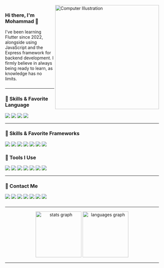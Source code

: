 <img src="https://raw.githubusercontent.com/MicaelliMedeiros/micaellimedeiros/master/image/computer-illustration.png" min-width="340px" max-width="400px" width="340px" align="right" alt="Computer Illustration">

### Hi there, I'm Mohammad 👋

I've been learning Flutter since 2022, alongside using JavaScript and the Express framework for backend development. I firmly believe in always being ready to learn, as knowledge has no limits.

###



###
---



### 🎈 Skills & Favorite Language
<p align="left"> 
<img src="https://img.shields.io/badge/Dart-0175C2?style=for-the-badge&logo=dart&logoColor=white" target="_blank" />
<img src="https://img.shields.io/badge/JavaScript-F7DF1E?style=for-the-badge&logo=javascript&logoColor=black" target="_blank" />
<img src="https://img.shields.io/badge/TypeScript-454ADE?style=for-the-badge&logo=typescript&logoColor=white" target="_blank" />
<img src="https://img.shields.io/badge/Python-FFD639?style=for-the-badge&logo=python&logoColor=black" target="_blank" />
</p>

---

### 🎈 Skills & Favorite Frameworks
<p align="left"> 
<img src="https://img.shields.io/badge/Flutter-02569B?style=for-the-badge&logo=flutter&logoColor=white" target="_blank" />
<img src="https://img.shields.io/badge/React JS-B14AED?style=for-the-badge&logo=react&logoColor=white" target="_blank" />
<img src="https://img.shields.io/badge/Next JS-E8EBE4?style=for-the-badge&logo=next.js&logoColor=black" target="_blank" />
<img src="https://img.shields.io/badge/Express Js-0C7C59?style=for-the-badge&logo=express&logoColor=white" target="_blank" />
<img src="https://img.shields.io/badge/Nest Js-A4243B?style=for-the-badge&logo=nestjs&logoColor=white" target="_blank" />
<img src="https://img.shields.io/badge/Tailwind CSS-016FB9?style=for-the-badge&logo=tailwindcss&logoColor=white" target="_blank" />
<img src="https://img.shields.io/badge/Bootstrap-9A348E?style=for-the-badge&logo=bootstrap&logoColor=white" target="_blank" />
</p>



### 💼 Tools I Use
<p align="left">
<img src="https://img.shields.io/badge/VSCode-007ACC?style=for-the-badge&logo=visualstudiocode&logoColor=white" target="_blank" />
<img src="https://img.shields.io/badge/Android Studio-3DDC84?style=for-the-badge&logo=androidstudio&logoColor=white" target="_blank" />
<img src="https://img.shields.io/badge/Firebase-FFCA28?style=for-the-badge&logo=firebase&logoColor=black" target="_blank" />
<img src="https://img.shields.io/badge/AppWrite-E75A7C?style=for-the-badge&logo=appwrite&logoColor=white" target="_blank" />
<img src="https://img.shields.io/badge/SupaBase-5FBB97?style=for-the-badge&logo=supabase&logoColor=white" target="_blank" />
<img src="https://img.shields.io/badge/Git-F05032?style=for-the-badge&logo=git&logoColor=white" target="_blank" />
<img src="https://img.shields.io/badge/GitHub-181717?style=for-the-badge&logo=github&logoColor=white" target="_blank" />
</p>

---

### 📣 Contact Me
<p align="left">
<a href="mailto:mrtofxn@gmail.com"><img src="https://img.shields.io/badge/Gmail-D14836?style=for-the-badge&logo=gmail&logoColor=white" target="_blank" /></a>
<a href="https://www.t.me/smrtofighi/" target="_blank"><img src="https://img.shields.io/badge/Telegram-0088CC?style=for-the-badge&logo=telegram&logoColor=white" /></a>
<a href="https://stackoverflow.com/users/" target="_blank"><img src="https://img.shields.io/badge/Stack_Overflow-FE7A16?style=for-the-badge&logo=stack-overflow&logoColor=white" /></a>
<a href="https://instagram.com/smrtofighi" target="_blank"><img src="https://img.shields.io/badge/Instagram-E4405F?style=for-the-badge&logo=instagram&logoColor=white"/></a>
<a href="https://www.linkedin.com/smrtofighi" target="_blank"><img src="https://img.shields.io/badge/LinkedIn-0077B5?style=for-the-badge&logo=linkedin&logoColor=white"/></a>
<a href="https://www.twitter.com/smrtofighi" target="_blank"><img src="https://img.shields.io/badge/Twitter-1DA1F2?style=for-the-badge&logo=twitter&logoColor=white"/></a>
<a href="https://www.github.com/smrTofighi" target="_blank"><img src="https://img.shields.io/badge/GitHub-181717?style=for-the-badge&logo=github&logoColor=white"/></a>
</p>




###
---
<div align="center">
  <img src="https://github-readme-stats.vercel.app/api?username=smrtofighi&hide_title=false&hide_rank=false&show_icons=true&include_all_commits=true&count_private=true&disable_animations=false&theme=dracula&locale=en&hide_border=false" height="150" alt="stats graph"  />
  <img src="https://github-readme-stats.vercel.app/api/top-langs?username=smrtofighi&locale=en&hide_title=false&layout=compact&card_width=320&langs_count=5&theme=dracula&hide_border=false" height="150" alt="languages graph"  />
</div>


---




